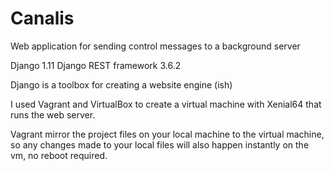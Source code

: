 # Canalis

Web application for sending control messages to a background server

Django 1.11
Django REST framework 3.6.2

Django is a toolbox for creating a website engine (ish)

I used Vagrant and VirtualBox to create a virtual machine with Xenial64 that runs
the web server.

Vagrant mirror the project files on your local machine to the virtual machine, so any
changes made to your local files will also happen instantly on the vm, no reboot required.
